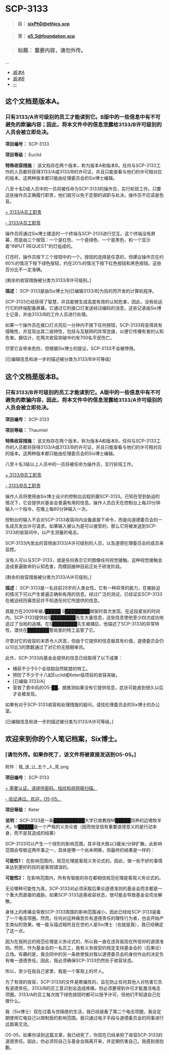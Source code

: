 # SCP-3133
                        



> #### **自：** sixPhD@ethics.scp
> 


> #### **至：** o5_5@foundation.scp
> 


> ### **标题：** 重要内容，请勿外传。
> 

…


- [*版本A* ](javascript:;)
- [*版本B* ](javascript:;)
- [*--* ](javascript:;)



## 这个文档是版本A。

### 只有3133/A许可级别的员工才能读到它。B版中的一些信息中有不可避免的欺骗内容；因此，将本文件中的信息泄露给3133/B许可级别的人员会被立即处决。

**项目编号：** SCP-3133

**项目等级：** Euclid

**特殊收容措施：** 该文档存在两个版本，称为版本A和版本B。任何与SCP-3133工作的人员都将获得3133/A或3133/B的许可证，并且只能查看与他们的许可相对应的版本。这两种版本都只能由伦理委员会的Six博士编辑。

八至十名D级人员中的一员将被任命为SCP-3133的操作员，实行轮班工作。只要这些操作员正确履行职责，他们就可以免于定期的调职与处决。操作员不应该是色盲。


<a shape='rect' class='collapsible-block-link' href='javascript:;'>+&#160;3133/A&#21592;&#24037;&#32844;&#36131;</a>

<a shape='rect' class='collapsible-block-link' href='javascript:;'>-&#160;3133/A&#21592;&#24037;&#32844;&#36131;</a>

操作员将通过Six博士建造的一个终端与SCP-3133进行交互。这个终端没有屏幕，而是由三个按钮：一个是红色、一个是绿色、一个是黑色，和一个显示着“INPUT REQUEST”的灯组成的。

灯亮时，操作员按下三个按钮中的一个。按钮的选择是任意的，但建议操作员在约60%的情况下按下绿色按钮，约在20%的情况下按下红色按钮和黑色按钮。这些百分比不一定准确。




[剩余的收容措施被分类为3133/B许可级别。]

**描述：** SCP-3133是由Six博士为[已编辑3133/B]为目的而开发的计算机程序。

SCP-3133已经获得了智慧，并且能够生成高度有效的认知危害，因此，没有给运行它的终端配备屏幕。它通过它的接口灯发送经过编码的消息，这些记录由Six博士记录，并由3133/B的工作人员进行处理。

如果一个操作员在接口灯点亮后一分钟内不按下任何按钮，SCP-3133将变得具有侵略性，并显现出其二级特性，包括与互联网的异常连接，以便它传播有害的认知危害。据估计，在两次收容突破中约有700名平民伤亡。

尽管它会带来危险，但根据Six博士的提议，SCP-3133不会被停用。

[已编辑信息和进一步的描述被分类为3133/B许可等级]



## 这个文档是版本B。

### 只有3133/B许可级别的员工才能读到它。A版中的一些信息中有不可避免的欺骗内容，因此，将本文件中的信息泄露给3133/A许可级别的人员会被立即处决。

**项目编号：** SCP-3133

**项目等级：** Thaumiel

**特殊收容措施：** 该文档存在两个版本，称为版本A和版本B。任何与SCP-3133工作的人员都将获得3133/A或3133/B的许可证，并且只能查看与他们的许可相对应的版本。这两种版本都只能由伦理委员会的Six博士编辑。

八至十名3级以上人员中的一员将被任命为操作员，实行轮班工作。


<a shape='rect' class='collapsible-block-link' href='javascript:;'>+&#160;3133/B&#21592;&#24037;&#32844;&#36131;</a>

<a shape='rect' class='collapsible-block-link' href='javascript:;'>-&#160;3133/B&#21592;&#24037;&#32844;&#36131;</a>

操作人员将使用由Six博士设计的控制台远程折磨SCP-3133。已知在受到胁迫的情况下，它会提供对基金会普遍有用的信息。操作人员白天在控制台上每20分钟输入一个指令，在晚上每60分钟输入一次。

控制台的输入不会对SCP-3133收容间内设备直接下命令，而是向道德委员会的一名成员发出许可请求。如果输入被认为是可以接受的，那么它将被发送到SCP-3133的收容间中，以产生测量的电击。




SCP-3133内发出的音频由3133/A许可级别的人员，以及道德伦理委员会的成员来监控。

没有人可以与SCP-3133，或是任何表示它的图像任何视觉接触。这种视觉接触会造成普遍致命的认知危害，而模因接种目前正处于研发阶段。

[剩余的收容措施被分类为3133/A许可级别。]

**描述：** SCP-3133是一名目前28岁的人类女性。它有一种异常的能力，在被胁迫的情况下可以产生普遍正确和有用的信息。经过广泛的测试，已经证实SCP-3133在被迫经历痛苦前并不知道任何它所提供的信息。

其能力在2009年被J█████ S████████绑架时首次发现。在这段紧张的时间内，SCP-3133提供给S████████先生大量信息，这些信息使他至少四次成功地逃过了当局的追捕。在S████████先生被捕后，他描述了SCP-3133的异常特性，潜伏在███████警局里的特工监管了它。

尽管对它的收容的本质令人厌恶，但由于它提供的信息极其有价值，道德委员会仍以10比3的票数通过了对它的无限期审讯。

此外，SCP-3133向基金会提供的信息已经取得了以下成果：

- 捕获不少于5个全球超自然联盟的特工。
- 预防了不少于十八起Euclid或Keter级项目的收容突破。
- [已编辑 3133/A]
- 营救了患中风的O5-██。据推测如果没有它提供信息，症状可能直到很久以后才会被发现。

如果有对于SCP-3133收容和处理措施的疑问，请找伦理委员会的Six博士的办公室。

[已编辑信息和进一步的描述被分类为3133/A许可等级。]



## 欢迎来到你的个人笔记档案，Six博士。

### [请勿外传。如果你死了，该文件将被直接发送到O5-05。]



附件：我_该_让_五个_人_死.png



**项目编号：** SCP-3133


<a shape='rect' class='collapsible-block-link' href='javascript:;'>+&#160;&#38656;&#35201;&#35748;&#35777;&#12290;&#35831;&#25552;&#20379;&#23494;&#30721;&#12289;&#25351;&#32441;&#21644;&#35270;&#32593;&#33180;&#25195;&#25551;&#12290;</a>

<a shape='rect' class='collapsible-block-link' href='javascript:;'>-&#160;&#39564;&#35777;&#36890;&#36807;&#12290;&#27426;&#36814;&#65292;O5-05&#12290;</a>

**项目等级：** Keter

**说明：** SCP-3133是一条██████████大学已故教授M█████饲养的边境牧羊犬。M█████是一个严格的义务论者（因而他坚信有重要道德意义的是行动本身，而不是其造成的结果）

SCP-3133可以产生一个球形的影响范围，其半径大致以3厘米/分钟扩散。此影响范围会导致这两件事之一，具体是哪一个尚未明晰，但最终的结果是一样的：

**可能性1：** 在影响范围内，规范伦理是客观义务论式的。因此，做一些不好的事情来达到更好的目的是客观错误的。

**可能性2：** 在影响范围内，所有有智能的存在都相信规范伦理是客观义务论式的。

无论哪种可能性为真，SCP-3133对必须采取后果论道德准则的基金会而言都是一个重大而直接的威胁。如果SCP-3133逃离收容状态，很可能会导致基金会完全解散。

身体上的疼痛会导致SCP-3133周围的影响范围减小，因此已经给SCP-3133装备了一个电击项圈。然而，任何对这种痛苦负有道德责任的理性行为者，也会开始产生类似的效果。唯一能与描述相符且在世的人是Six博士（也就是我），我已经确定了这一点。

因为在我附近的规范伦理是义务论式的，所以我一直在违背我现在所信仰的道德准则。然而，作为基金会的一名员工，我有义务按契约规定支持基金会的（后果论）立场。有趣的是，我合同中的另一条款使我对我以道德委员会的身份作出的决定负有唯一道德责任。因此，我必须确保SCP-3133仍然处于收容状态。

所以，至少在我自己家里，我是一个客观上的坏人。

为了有效的收容，SCP-3133的文件是欺骗性的，旨在防止任何其他人对伤害它负有道德责任。3133/B的员工意识到会造成疼痛，但必须要得到许可才能激活电击项圈。3133/A的员工每次按下绿色按钮时都可以授予许可，但他们不知道自己在做什么。

我（Six博士）现在过着与世隔绝的生活，我已经装备了第二个电击项圈，我会定期使用它电自己以限制我的影响范围。我只通过电子手段与道德委员会的同事进行远距离交流。

O5-05，如果你读到这篇文章，我已经死了，你现在已经承担了收容SCP-3133的道德责任。因此，你必须将自己与基金会隔离开来，并定期伤害自己。我感到很抱歉。









                    